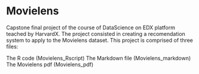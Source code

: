 # Movielens
Capstone final project of the course of DataScience on EDX platform teached by HarvardX.
The project consisted in creating a recomendation system to apply to the Movielens dataset.
This project is comprised of three files: 

The R code (Movielens_Rscript)
The Markdown file (Movielens_markdown)
The Movielens pdf (Movielens_pdf)

